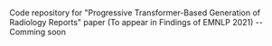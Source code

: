 # 
Code repository for "Progressive Transformer-Based Generation of Radiology Reports" paper (To appear in Findings of EMNLP 2021) 
--Comming soon 
